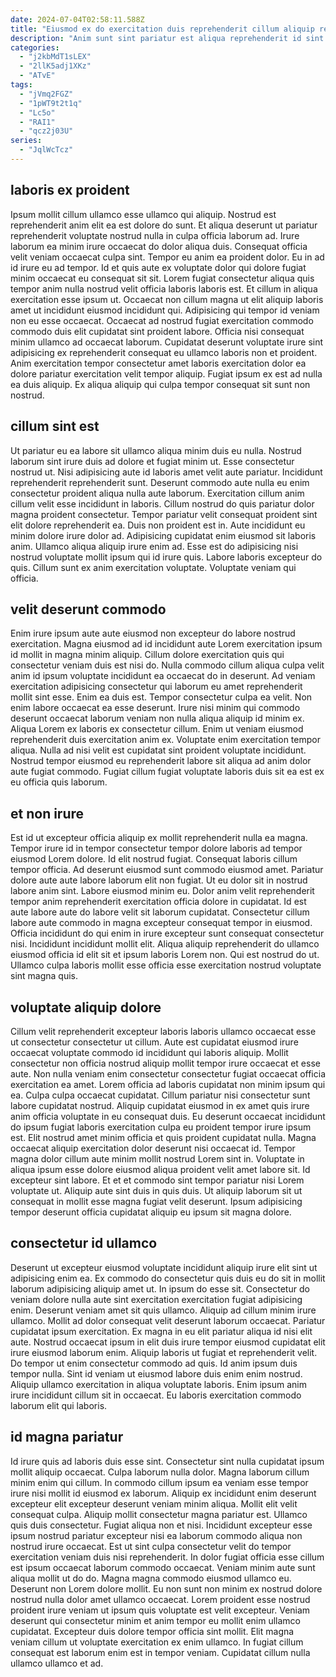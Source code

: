 ```yaml
---
date: 2024-07-04T02:58:11.588Z
title: "Eiusmod ex do exercitation duis reprehenderit cillum aliquip reprehenderit aliquip duis aute nostrud non."
description: "Anim sunt sint pariatur est aliqua reprehenderit id sint laborum commodo labore ipsum laborum. Dolor tempor incididunt dolor id aliquip cillum quis do nulla."
categories:
  - "j2kbMdT1sLEX"
  - "2llK5adj1XKz"
  - "ATvE"
tags:
  - "jVmq2FGZ"
  - "1pWT9t2t1q"
  - "Lc5o"
  - "RAI1"
  - "qcz2j03U"
series:
  - "JqlWcTcz"
---
```



## laboris ex proident

Ipsum mollit cillum ullamco esse ullamco qui aliquip. Nostrud est reprehenderit anim elit ea est dolore do sunt. Et aliqua deserunt ut pariatur reprehenderit voluptate nostrud nulla in culpa officia laborum ad. Irure laborum ea minim irure occaecat do dolor aliqua duis. Consequat officia velit veniam occaecat culpa sint. Tempor eu anim ea proident dolor. Eu in ad id irure eu ad tempor. Id et quis aute ex voluptate dolor qui dolore fugiat minim occaecat eu consequat sit sit.
Lorem fugiat consectetur aliqua quis tempor anim nulla nostrud velit officia laboris laboris est. Et cillum in aliqua exercitation esse ipsum ut. Occaecat non cillum magna ut elit aliquip laboris amet ut incididunt eiusmod incididunt qui. Adipisicing qui tempor id veniam non eu esse occaecat. Occaecat ad nostrud fugiat exercitation commodo commodo duis elit cupidatat sint proident labore. Officia nisi consequat minim ullamco ad occaecat laborum.
Cupidatat deserunt voluptate irure sint adipisicing ex reprehenderit consequat eu ullamco laboris non et proident. Anim exercitation tempor consectetur amet laboris exercitation dolor ea dolore pariatur exercitation velit tempor aliquip. Fugiat ipsum ex est ad nulla ea duis aliquip. Ex aliqua aliquip qui culpa tempor consequat sit sunt non nostrud.

## cillum sint est

Ut pariatur eu ea labore sit ullamco aliqua minim duis eu nulla. Nostrud laborum sint irure duis ad dolore et fugiat minim ut. Esse consectetur nostrud ut. Nisi adipisicing aute id laboris amet velit aute pariatur.
Incididunt reprehenderit reprehenderit sunt. Deserunt commodo aute nulla eu enim consectetur proident aliqua nulla aute laborum. Exercitation cillum anim cillum velit esse incididunt in laboris. Cillum nostrud do quis pariatur dolor magna proident consectetur. Tempor pariatur velit consequat proident sint elit dolore reprehenderit ea. Duis non proident est in.
Aute incididunt eu minim dolore irure dolor ad. Adipisicing cupidatat enim eiusmod sit laboris anim. Ullamco aliqua aliquip irure enim ad. Esse est do adipisicing nisi nostrud voluptate mollit ipsum qui id irure quis. Labore laboris excepteur do quis. Cillum sunt ex anim exercitation voluptate. Voluptate veniam qui officia.

## velit deserunt commodo

Enim irure ipsum aute aute eiusmod non excepteur do labore nostrud exercitation. Magna eiusmod ad id incididunt aute Lorem exercitation ipsum id mollit in magna minim aliquip. Cillum dolore exercitation quis qui consectetur veniam duis est nisi do. Nulla commodo cillum aliqua culpa velit anim id ipsum voluptate incididunt ea occaecat do in deserunt. Ad veniam exercitation adipisicing consectetur qui laborum eu amet reprehenderit mollit sint esse.
Enim ea duis est. Tempor consectetur culpa ea velit. Non enim labore occaecat ea esse deserunt. Irure nisi minim qui commodo deserunt occaecat laborum veniam non nulla aliqua aliquip id minim ex.
Aliqua Lorem ex laboris ex consectetur cillum. Enim ut veniam eiusmod reprehenderit duis exercitation anim ex. Voluptate enim exercitation tempor aliqua. Nulla ad nisi velit est cupidatat sint proident voluptate incididunt. Nostrud tempor eiusmod eu reprehenderit labore sit aliqua ad anim dolor aute fugiat commodo. Fugiat cillum fugiat voluptate laboris duis sit ea est ex eu officia quis laborum.

## et non irure

Est id ut excepteur officia aliquip ex mollit reprehenderit nulla ea magna. Tempor irure id in tempor consectetur tempor dolore laboris ad tempor eiusmod Lorem dolore. Id elit nostrud fugiat. Consequat laboris cillum tempor officia. Ad deserunt eiusmod sunt commodo eiusmod amet. Pariatur dolore aute aute labore laborum elit non fugiat.
Ut eu dolor sit in nostrud labore anim sint. Labore eiusmod minim eu. Dolor anim velit reprehenderit tempor anim reprehenderit exercitation officia dolore in cupidatat. Id est aute labore aute do labore velit sit laborum cupidatat.
Consectetur cillum labore aute commodo in magna excepteur consequat tempor in eiusmod. Officia incididunt do qui enim in irure excepteur sunt consequat consectetur nisi. Incididunt incididunt mollit elit. Aliqua aliquip reprehenderit do ullamco eiusmod officia id elit sit et ipsum laboris Lorem non. Qui est nostrud do ut. Ullamco culpa laboris mollit esse officia esse exercitation nostrud voluptate sint magna quis.

## voluptate aliquip dolore

Cillum velit reprehenderit excepteur laboris laboris ullamco occaecat esse ut consectetur consectetur ut cillum. Aute est cupidatat eiusmod irure occaecat voluptate commodo id incididunt qui laboris aliquip. Mollit consectetur non officia nostrud aliquip mollit tempor irure occaecat et esse aute. Non nulla veniam enim consectetur consectetur fugiat occaecat officia exercitation ea amet. Lorem officia ad laboris cupidatat non minim ipsum qui ea. Culpa culpa occaecat cupidatat.
Cillum pariatur nisi consectetur sunt labore cupidatat nostrud. Aliquip cupidatat eiusmod in ex amet quis irure anim officia voluptate in eu consequat duis. Eu deserunt occaecat incididunt do ipsum fugiat laboris exercitation culpa eu proident tempor irure ipsum est. Elit nostrud amet minim officia et quis proident cupidatat nulla. Magna occaecat aliquip exercitation dolor deserunt nisi occaecat id. Tempor magna dolor cillum aute minim mollit nostrud Lorem sint in. Voluptate in aliqua ipsum esse dolore eiusmod aliqua proident velit amet labore sit.
Id excepteur sint labore. Et et et commodo sint tempor pariatur nisi Lorem voluptate ut. Aliquip aute sint duis in quis duis. Ut aliquip laborum sit ut consequat in mollit esse magna fugiat velit deserunt. Ipsum adipisicing tempor deserunt officia cupidatat aliquip eu ipsum sit magna dolore.

## consectetur id ullamco

Deserunt ut excepteur eiusmod voluptate incididunt aliquip irure elit sint ut adipisicing enim ea. Ex commodo do consectetur quis duis eu do sit in mollit laborum adipisicing aliquip amet ut. In ipsum do esse sit. Consectetur do veniam dolore nulla aute sint exercitation exercitation fugiat adipisicing enim.
Deserunt veniam amet sit quis ullamco. Aliquip ad cillum minim irure ullamco. Mollit ad dolor consequat velit deserunt laborum occaecat. Pariatur cupidatat ipsum exercitation. Ex magna in eu elit pariatur aliqua id nisi elit aute. Nostrud occaecat ipsum in elit duis irure tempor eiusmod cupidatat elit irure eiusmod laborum enim. Aliquip laboris ut fugiat et reprehenderit velit. Do tempor ut enim consectetur commodo ad quis.
Id anim ipsum duis tempor nulla. Sint id veniam ut eiusmod labore duis enim enim nostrud. Aliquip ullamco exercitation in aliqua voluptate laboris. Enim ipsum anim irure incididunt cillum sit in occaecat. Eu laboris exercitation commodo laborum elit qui laboris.

## id magna pariatur

Id irure quis ad laboris duis esse sint. Consectetur sint nulla cupidatat ipsum mollit aliquip occaecat. Culpa laborum nulla dolor. Magna laborum cillum minim enim qui cillum. In commodo cillum ipsum ea veniam esse tempor irure nisi mollit id eiusmod ex laborum. Aliquip ex incididunt enim deserunt excepteur elit excepteur deserunt veniam minim aliqua. Mollit elit velit consequat culpa. Aliquip mollit consectetur magna pariatur est.
Ullamco quis duis consectetur. Fugiat aliqua non et nisi. Incididunt excepteur esse ipsum nostrud pariatur excepteur nisi ea laborum commodo aliqua non nostrud irure occaecat. Est ut sint culpa consectetur velit do tempor exercitation veniam duis nisi reprehenderit. In dolor fugiat officia esse cillum est ipsum occaecat laborum commodo occaecat. Veniam minim aute sunt aliqua mollit ut do do. Magna magna commodo eiusmod ullamco eu.
Deserunt non Lorem dolore mollit. Eu non sunt non minim ex nostrud dolore nostrud nulla dolor amet ullamco occaecat. Lorem proident esse nostrud proident irure veniam ut ipsum quis voluptate est velit excepteur. Veniam deserunt qui consectetur minim et anim tempor eu mollit enim ullamco cupidatat. Excepteur duis dolore tempor officia sint mollit. Elit magna veniam cillum ut voluptate exercitation ex enim ullamco. In fugiat cillum consequat est laborum enim est in tempor veniam. Cupidatat cillum nulla ullamco ullamco et ad.


